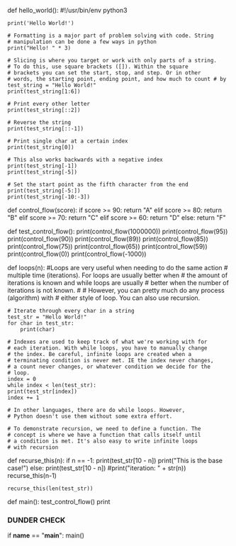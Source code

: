 
def hello_world():
    #!/usr/bin/env python3

    print('Hello World!')

    # Formatting is a major part of problem solving with code. String
    # manipulation can be done a few ways in python
    print("Hello! " * 3)

    # Slicing is where you target or work with only parts of a string.
    # To do this, use square brackets ([]). Within the square 
    # brackets you can set the start, stop, and step. Or in other 
    # words, the starting point, ending point, and how much to count # by
    test_string = "Hello World!"
    print(test_string[1:6])

    # Print every other letter
    print(test_string[::2])

    # Reverse the string
    print(test_string[::-1])

    # Print single char at a certain index 
    print(test_string[0])

    # This also works backwards with a negative index
    print(test_string[-1])
    print(test_string[-5])

    # Set the start point as the fifth character from the end
    print(test_string[-5:])
    print(test_string[-10:-3])

def control_flow(score):
  if score >= 90:
    return "A"
  elif score >= 80:
    return "B"
  elif score >= 70:
    return "C"
  elif score >= 60:
    return "D"
  else:
    return "F"

def test_control_flow():
  print(control_flow(1000000))
  print(control_flow(95))
  print(control_flow(90))
  print(control_flow(89))
  print(control_flow(85))
  print(control_flow(75))
  print(control_flow(65))
  print(control_flow(59))
  print(control_flow(0))
  print(control_flow(-1000))

def loops(n):
    #Loops are very useful when needing to do the same action 
    # multiple time (iterations). For loops are usually better when 
    # the amount of iterations is known and while loops are usually
    # better when the number of iterations is not known. 
    #
    # However, you can pretty much do any process (algorithm) with 
    # either style of loop. You can also use recursion.

    # Iterate through every char in a string
    test_str = "Hello World!"
    for char in test_str:
        print(char)

    # Indexes are used to keep track of what we're working with for
    # each iteration. With while loops, you have to manually change
    # the index. Be careful, infinite loops are created when a 
    # terminating condition is never met. IE the index never changes,
    # a count never changes, or whatever condition we decide for the 
    # loop. 
    index = 0
    while index < len(test_str):
    print(test_str[index])
    index += 1

    # In other languages, there are do while loops. However,
    # Python doesn't use them without some extra effort. 

    # To demonstrate recursion, we need to define a function. The 
    # concept is where we have a function that calls itself until
    # a condition is met. It's also easy to write infinite loops
    # with recursion
def recurse_this(n):
    if n == -1:
        print(test_str[10 - n])
        print("This is the base case!")
    else:
        print(test_str[10 - n])
        #print("iteration: " + str(n))
        recurse_this(n-1)

    recurse_this(len(test_str))

def main():
    test_control_flow()
    print


### DUNDER CHECK ###
if __name__ == "__main__":
  main()
